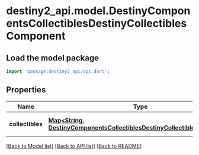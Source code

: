 # destiny2_api.model.DestinyComponentsCollectiblesDestinyCollectiblesComponent

## Load the model package
```dart
import 'package:destiny2_api/api.dart';
```

## Properties
Name | Type | Description | Notes
------------ | ------------- | ------------- | -------------
**collectibles** | [**Map&lt;String, DestinyComponentsCollectiblesDestinyCollectibleComponent&gt;**](DestinyComponentsCollectiblesDestinyCollectibleComponent.md) |  | [optional] [default to {}]

[[Back to Model list]](../README.md#documentation-for-models) [[Back to API list]](../README.md#documentation-for-api-endpoints) [[Back to README]](../README.md)


